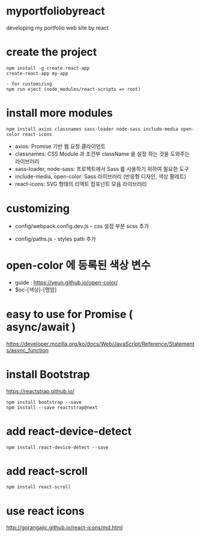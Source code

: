# myportfoliobyreact
developing my portfolio web site by react


# create the project
````
npm install -g create-react-app
create-react-app my-app

- for customizing
npm run eject (node_modules/react-scripts => root) 
````

# install more modules
````
npm install axios classnames sass-loader node-sass include-media open-color react-icons

````
- axios: Promise 기반 웹 요청 클라이언트
- classnames: CSS Module 과 조건부 className 을 설정 하는 것을 도와주는 라이브러리
- sass-loader, node-sass: 프로젝트에서 Sass 를 사용하기 위하여 필요한 도구
- include-media, open-color: Sass 라이브러리 (반응형 디자인, 색상 팔레트)
- react-icons: SVG 형태의 리액트 컴포넌트 모음 라이브러리

# customizing

- config/webpack.config.dev.js – css 설정 부분 scss 추가

- config/paths.js - styles path 추가 

# open-color 에 등록된 색상 변수
- guide : https://yeun.github.io/open-color/
- $oc-[색상]-[명암]


# easy to use for Promise ( async/await )
https://developer.mozilla.org/ko/docs/Web/JavaScript/Reference/Statements/async_function


# install Bootstrap
https://reactstrap.github.io/

```
npm install bootstrap --save
npm install --save reactstrap@next 
```

# add react-device-detect
````
npm install react-device-detect --save
````

# add react-scroll
```
npm install react-scroll
```
# use react icons
http://gorangajic.github.io/react-icons/md.html



